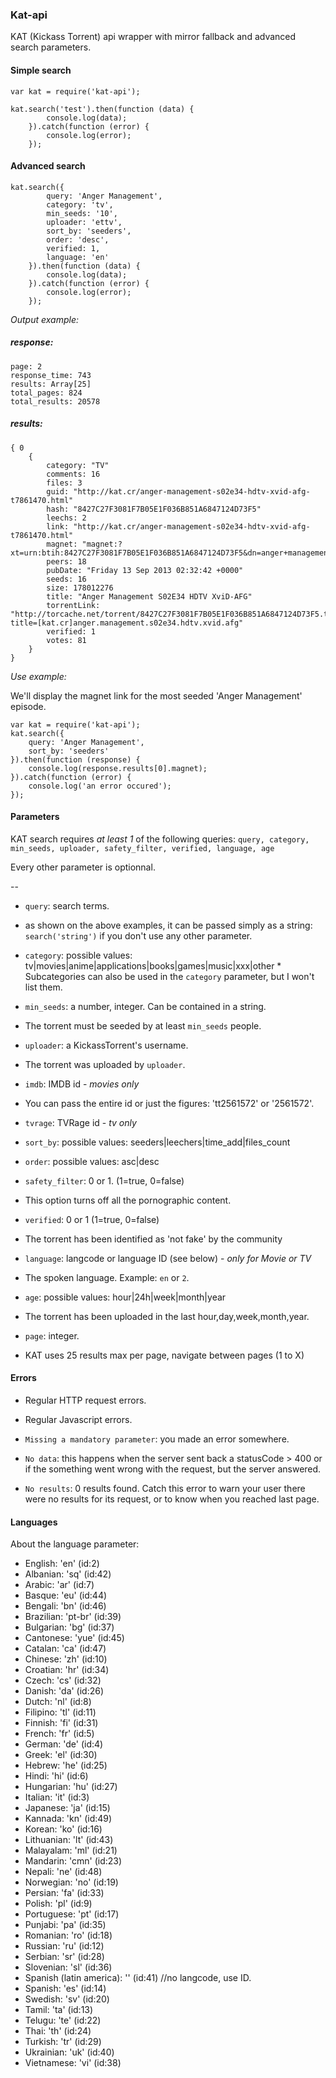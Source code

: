 ### Kat-api

KAT (Kickass Torrent) api wrapper with mirror fallback and advanced search parameters.


#### Simple search

```
var kat = require('kat-api');

kat.search('test').then(function (data) {
        console.log(data);
    }).catch(function (error) {
        console.log(error);
    });
```

#### Advanced search

```
kat.search({
        query: 'Anger Management',
        category: 'tv',
        min_seeds: '10',
        uploader: 'ettv',
        sort_by: 'seeders',
        order: 'desc',
        verified: 1,
        language: 'en'
    }).then(function (data) {
        console.log(data);
    }).catch(function (error) {
        console.log(error);
    });
```

*Output example:*

##### response:
```
page: 2
response_time: 743
results: Array[25]
total_pages: 824
total_results: 20578
```


##### results:
```
{ 0
    {
        category: "TV"
        comments: 16
        files: 3
        guid: "http://kat.cr/anger-management-s02e34-hdtv-xvid-afg-t7861470.html"
        hash: "8427C27F3081F7B05E1F036B851A6847124D73F5"
        leechs: 2
        link: "http://kat.cr/anger-management-s02e34-hdtv-xvid-afg-t7861470.html"
        magnet: "magnet:?xt=urn:btih:8427C27F3081F7B05E1F036B851A6847124D73F5&dn=anger+management+s02e34+hdtv+xvid+afg&tr=udp%3A%2F%2Ftracker.publicbt.com%2Fannounce&tr=udp%3A%2F%2Fopen.demonii.com%3A1337"
        peers: 18
        pubDate: "Friday 13 Sep 2013 02:32:42 +0000"
        seeds: 16
        size: 178012276
        title: "Anger Management S02E34 HDTV XviD-AFG"
        torrentLink: "http://torcache.net/torrent/8427C27F3081F7B05E1F036B851A6847124D73F5.torrent?title=[kat.cr]anger.management.s02e34.hdtv.xvid.afg"
        verified: 1
        votes: 81
    }
}
```

*Use example:*

We'll display the magnet link for the most seeded 'Anger Management' episode.

```
var kat = require('kat-api');
kat.search({
    query: 'Anger Management',
    sort_by: 'seeders'
}).then(function (response) {
    console.log(response.results[0].magnet);
}).catch(function (error) {
    console.log('an error occured');
});
```

#### Parameters

KAT search requires *at least 1* of the following queries: `query, category, min_seeds, uploader, safety_filter, verified, language, age`

Every other parameter is optionnal.

--

- `query`: search terms.
 * as shown on the above examples, it can be passed simply as a string: `search('string')` if you don't use any other parameter.

- `category`: possible values: tv|movies|anime|applications|books|games|music|xxx|other   * Subcategories can also be used in the `category` parameter, but I won't list them.

- `min_seeds`: a number, integer. Can be contained in a string.
 * The torrent must be seeded by at least `min_seeds` people.

- `uploader`: a KickassTorrent's username.
 * The torrent was uploaded by `uploader`.


- `imdb`: IMDB id - *movies only*
 * You can pass the entire id or just the figures: 'tt2561572' or '2561572'.

- `tvrage`: TVRage id - *tv only*

- `sort_by`: possible values: seeders|leechers|time_add|files_count

- `order`: possible values: asc|desc
 
- `safety_filter`: 0 or 1. (1=true, 0=false)
 * This option turns off all the pornographic content.

- `verified`: 0 or 1 (1=true, 0=false)
 * The torrent has been identified as 'not fake' by the community

- `language`: langcode or language ID (see below) - *only for Movie or TV*
 * The spoken language. Example: `en` or `2`.

- `age`: possible values: hour|24h|week|month|year
 * The torrent has been uploaded in the last hour,day,week,month,year.

- `page`: integer.
 * KAT uses 25 results max per page, navigate between pages (1 to X)


#### Errors
- Regular HTTP request errors.

- Regular Javascript errors.

- `Missing a mandatory parameter`: you made an error somewhere.

- `No data`: this happens when the server sent back a statusCode > 400 or if the something went wrong with the request, but the server answered.

- `No results`: 0 results found. Catch this error to warn your user there were no results for its request, or to know when you reached last page.


#### Languages

About the language parameter:

- English: 'en' (id:2)
- Albanian: 'sq' (id:42)
- Arabic: 'ar' (id:7)
- Basque: 'eu' (id:44)
- Bengali: 'bn' (id:46)
- Brazilian: 'pt-br' (id:39)
- Bulgarian: 'bg' (id:37)
- Cantonese: 'yue' (id:45)
- Catalan: 'ca' (id:47)
- Chinese: 'zh' (id:10)
- Croatian: 'hr' (id:34)
- Czech: 'cs' (id:32)
- Danish: 'da' (id:26)
- Dutch: 'nl' (id:8)
- Filipino: 'tl' (id:11)
- Finnish: 'fi' (id:31)
- French: 'fr' (id:5)
- German: 'de' (id:4)
- Greek: 'el' (id:30)
- Hebrew: 'he' (id:25)
- Hindi: 'hi' (id:6)
- Hungarian: 'hu' (id:27)
- Italian: 'it' (id:3)
- Japanese: 'ja' (id:15)
- Kannada: 'kn' (id:49)
- Korean: 'ko' (id:16)
- Lithuanian: 'lt' (id:43)
- Malayalam: 'ml' (id:21)
- Mandarin: 'cmn' (id:23)
- Nepali: 'ne' (id:48)
- Norwegian: 'no' (id:19)
- Persian: 'fa' (id:33)
- Polish: 'pl' (id:9)
- Portuguese: 'pt' (id:17)
- Punjabi: 'pa' (id:35)
- Romanian: 'ro' (id:18)
- Russian: 'ru' (id:12)
- Serbian: 'sr' (id:28)
- Slovenian: 'sl' (id:36)
- Spanish (latin america): '' (id:41) //no langcode, use ID.
- Spanish: 'es' (id:14)
- Swedish: 'sv' (id:20)
- Tamil: 'ta' (id:13)
- Telugu: 'te' (id:22)
- Thai: 'th' (id:24)
- Turkish: 'tr' (id:29)
- Ukrainian: 'uk' (id:40)
- Vietnamese: 'vi' (id:38)